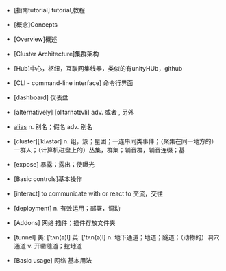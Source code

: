 
- [指南tutorial] tutorial,教程

- [概念]Concepts

- [Overview]概述

- [Cluster Architecture]集群架构

- [Hub]中心，枢纽，互联网集线器，类似的有unityHUb，github

- [CLI - command-line interface] 命令行界面

- [dashboard] 仪表盘

- [alternatively] [ɔlˈtɜrnətɪvli] adv. 或者 , 另外

- [alias](https://minikube.sigs.k8s.io/docs/start/) n.   别名；假名   adv.   别名  

- [cluster][ˈklʌstər] n. 组，簇；星团；一连串同类事件；（聚集在同一地方的）一群人；（计算机磁盘上的）丛集，群集；辅音群，辅音连缀；基

- [expose] 暴露；露出；使曝光

- [Basic controls]基本操作

- [interact] to communicate with or react to 交流，交往

- [deployment] n. 有效运用；部署，调动

- [Addons]  网络 插件；插件存放文件夹

- [tunnel] 美: [ˈtʌn(ə)l] 英: ['tʌn(ə)l] n. 地下通道；地道；隧道；（动物的）洞穴通道 v. 开凿隧道；挖地道

- [Basic usage] 网络   基本用法


